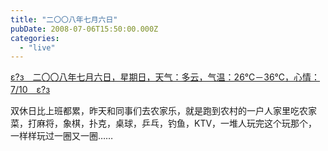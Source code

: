 ```yaml
---
title: "二〇〇八年七月六日"
pubDate: 2008-07-06T15:50:00.000Z
categories: 
  - "live"
---
```


[ε?з　二〇〇八年七月六日，星期日，天气：多云，气温：26℃－36℃，心情：7/10　ε?з](https://www.liuweinan.com)

  

双休日比上班都累，昨天和同事们去农家乐，就是跑到农村的一户人家里吃农家菜，打麻将，象棋，扑克，桌球，乒乓，钓鱼，KTV，一堆人玩完这个玩那个，一样样玩过一圈又一圈……
